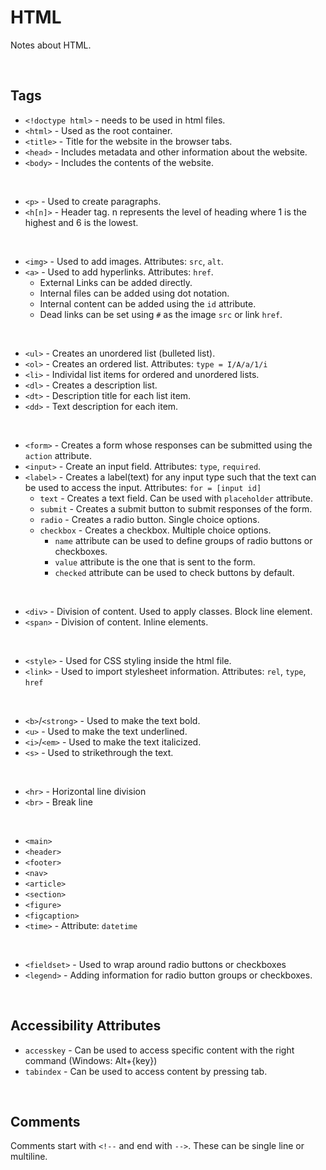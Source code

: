 # HTML

Notes about HTML.

<br/>

## Tags

- `<!doctype html>`     - needs to be used in html files.
- `<html>`              - Used as the root container.
- `<title>`             - Title for the website in the browser tabs.  
- `<head>`              - Includes metadata and other information about the website.
- `<body>`              - Includes the contents of the website.

<br/>

- `<p>`                 - Used to create paragraphs.
- `<h[n]>`              - Header tag. n represents the level of heading where 1 is the highest and 6 is the lowest.

<br/>

- `<img>`               - Used to add images. Attributes: `src`, `alt`.
- `<a>`                 - Used to add hyperlinks. Attributes: `href`.
  - External Links can be added directly.
  - Internal files can be added using dot notation.
  - Internal content can be added using the `id` attribute.
  - Dead links can be set using `#` as the image `src` or link `href`.

<br/>

- `<ul>`                - Creates an unordered list (bulleted list).
- `<ol>`                - Creates an ordered list. Attributes: `type = I/A/a/1/i`
- `<li>`                - Individal list items for ordered and unordered lists.
- `<dl>`                - Creates a description list.
- `<dt>`                - Description title for each list item.
- `<dd>`                - Text description for each item.
 
<br/>

- `<form>`              - Creates a form whose responses can be submitted using the `action` attribute.
- `<input>`             - Create an input field. Attributes: `type`, `required`.
- `<label>`             - Creates a label(text) for any input type such that the text can be used to access the input. Attributes: `for = [input id]`
  - `text`      - Creates a text field. Can be used with `placeholder` attribute.
  - `submit`    - Creates a submit button to submit responses of the form.
  - `radio`     - Creates a radio button. Single choice options. 
  - `checkbox`  - Creates a checkbox. Multiple choice options.
    - `name` attribute can be used to define groups of radio buttons or checkboxes. 
    - `value` attribute is the one that is sent to the form. 
    - `checked` attribute can be used to check buttons by default.

<br/>

- `<div>`               - Division of content. Used to apply classes. Block line element.
- `<span>`              - Division of content. Inline elements.

<br/>

- `<style>`             - Used for CSS styling inside the html file.
- `<link>`              - Used to import stylesheet information. Attributes: `rel`, `type`, `href`

<br/>

- `<b>`/`<strong>`      - Used to make the text bold.
- `<u>`                 - Used to make the text underlined.
- `<i>`/`<em>`          - Used to make the text italicized.
- `<s>`                 - Used to strikethrough the text.

<br/>

- `<hr>`                - Horizontal line division
- `<br>`                - Break line

<br/>

- `<main>`
- `<header>`
- `<footer>`
- `<nav>`
- `<article>`
- `<section>`
- `<figure>`
- `<figcaption>`
- `<time>`              - Attribute: `datetime`

<br/>

- `<fieldset>`          - Used to wrap around radio buttons or checkboxes
- `<legend>`            - Adding information for radio button groups or checkboxes.

<br/>

## Accessibility Attributes

- `accesskey`           - Can be used to access specific content with the right command (Windows: Alt+{key})
- `tabindex`            - Can be used to access content by pressing tab.

<br/>

## Comments

Comments start with `<!--` and end with `-->`. These can be single line or multiline.



